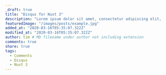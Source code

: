 ```yaml
---
_draft: true
title: "Disqus for Nuxt 3"
description: "Lorem ipsum dolor sit amet, consectetur adipiscing elit, sed do eiusmod tempor incididunt ut labore et dolore magna aliqua" # (<170 characters)
featuredImage: "/images/posts/example.jpg"
added_at: "2020-03-16T05:35:07.322Z"
modified_at: "2020-03-16T05:35:07.322Z"
author: tim # MD filename under author not including extension
comments: true
share: true
tags:
  - Comments
  - Disqus
  - Nuxt 3
---
```

